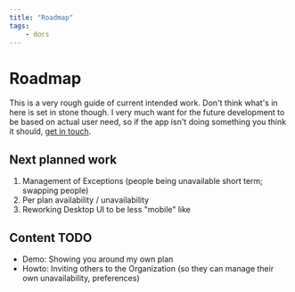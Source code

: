 ```yaml
---
title: "Roadmap"
tags: 
    - docs
---
```


# Roadmap

This is a very rough guide of current intended work. Don't think what's in here is set in stone though. I very much want for the future development to be based on actual user need, so if the app isn't doing something you think it should, <a href="mailto:support@shinywhitebox.com?subject=I've an idea for the scheduler app!&body=Hi!  I've got an idea for the app: .... ">get in touch</a>.  

## Next planned work

1. Management of Exceptions (people being unavailable short term; swapping people)
1. Per plan availability / unavailability
1. Reworking Desktop UI to be less "mobile" like


## Content TODO

- Demo: Showing you around my own plan    
- Howto: Inviting others to the Organization (so they can manage their own unavailability, preferences)
